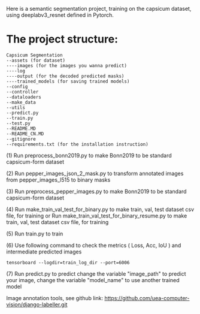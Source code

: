 Here is a semantic segmentation project, 
training on the capsicum dataset,
using deeplabv3_resnet defined in Pytorch.

# The project structure:

    Capsicum Segmentation
    --assets (for dataset)
    ----images (for the images you wanna predict)
    ----log
    ----output (for the decoded predicted masks)
    ----trained_models (for saving trained models)
    --config
    --controller
    --dataloaders
    --make_data 
    --utils
    --predict.py    
    --train.py
    --test.py
    --README.MD
    --README_CN.MD
    --gitignore
    --requirements.txt (for the installation instruction)

(1) Run preprocess_bonn2019.py to make Bonn2019 to be standard capsicum-form dataset

(2) Run pepper_images_json_2_mask.py to transform annotated images from pepper_images_l515 to binary masks

(3) Run preprocess_pepper_images.py to make Bonn2019 to be standard capsicum-form dataset

(4) Run make_train_val_test_for_binary.py to make train, val, test dataset csv file, for training
    or
    Run make_train_val_test_for_binary_resume.py to make train, val, test dataset csv file, for training

(5) Run train.py to train

(6) Use following command to check the metrics ( Loss, Acc, IoU ) and intermediate predicted images
    
    tensorboard --logdir=train_log_dir --port=6006

(7) Run predict.py to predict
    change the variable "image_path" to predict your image, 
    change the variable "model_name" to use another trained model


Image annotation tools, see github link:
https://github.com/uea-computer-vision/django-labeller.git


    